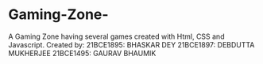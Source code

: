 # Gaming-Zone-
A Gaming Zone having several games created with Html, CSS and Javascript.
Created by:
21BCE1895: BHASKAR DEY
21BCE1897: DEBDUTTA MUKHERJEE
21BCE1495: GAURAV BHAUMIK
